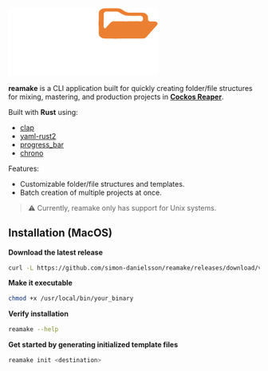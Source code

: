 
<img src="media/logo.png" alt="reamake" width="300"/>

**reamake** is a CLI application built for quickly creating folder/file structures for mixing, mastering, and production projects in [**Cockos Reaper**](https://www.reaper.fm/).  
  
Built with **Rust** using:  
+ [clap](https://github.com/BurntSushi/clap-rs)  
+ [yaml-rust2](https://github.com/ethiraric/yaml-rust2)  
+ [progress_bar](https://github.com/Mubelotix/progress-bar)  
+ [chrono](https://github.com/chronotope/chrono)  
  
Features:  
+ Customizable folder/file structures and templates.  
+ Batch creation of multiple projects at once.  
  
> ⚠️ Currently, reamake only has support for Unix systems.  

## Installation (MacOS)
**Download the latest release**  
``` bash
curl -L https://github.com/simon-danielsson/reamake/releases/download/v1.0.0/reamake -o /usr/.local/bin/reamake
```
  
**Make it executable**  
``` bash
chmod +x /usr/local/bin/your_binary
```
  
**Verify installation**  
``` bash
reamake --help
```
  
**Get started by generating initialized template files**  
``` bash
reamake init <destination>
```
